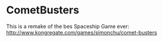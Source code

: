 # CometBusters

This is a remake of the bes Spaceship Game ever:
http://www.kongregate.com/games/simonchu/comet-busters
